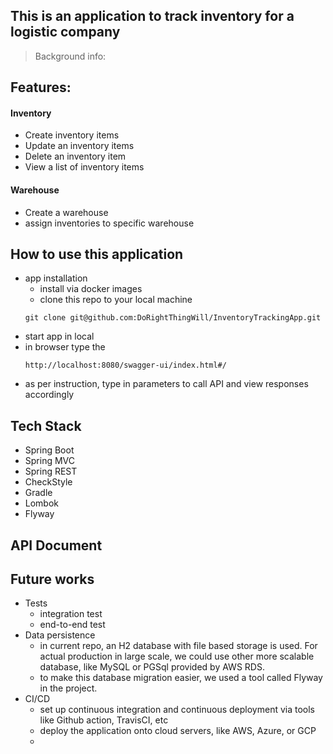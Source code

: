 ## This is an application to track inventory for a logistic company
> Background info: 

## Features:
#### Inventory
- Create inventory items
- Update an inventory items
- Delete an inventory item
- View a list of inventory items
#### Warehouse
- Create a warehouse
- assign inventories to specific warehouse
## How to use this application
- app installation
  - install via docker images 
  - clone this repo to your local machine
  ```
  git clone git@github.com:DoRightThingWill/InventoryTrackingApp.git
  ```
- start app in local
- in browser type the 
  ``` 
  http://localhost:8080/swagger-ui/index.html#/
  ```
- as per instruction, type in parameters to call API and view responses accordingly
## Tech Stack
- Spring Boot
- Spring MVC
- Spring REST
- CheckStyle
- Gradle
- Lombok
- Flyway

## API Document

## Future works
- Tests
  - integration test
  - end-to-end test
- Data persistence
  - in current repo, an H2 database with file based storage is used. For actual production in large scale, we could use other more scalable database, like MySQL or PGSql provided by AWS RDS.
  - to make this database migration easier, we used a tool called Flyway in the project.
- CI/CD
  - set up continuous integration and continuous deployment via tools like Github action, TravisCI, etc
  - deploy the application onto cloud servers, like AWS, Azure, or GCP
  - 